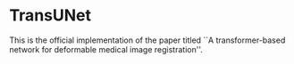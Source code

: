 # TransUNet
This is the official implementation of the paper titled ``A transformer-based network for deformable medical image registration''. 